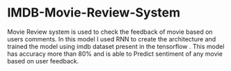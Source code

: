 # IMDB-Movie-Review-System
Movie Review system is used to check the feedback of movie based on users comments. In this model I used RNN to create the architecture and trained the model using imdb dataset present in the tensorflow . This model has accuracy more than 80% and is able to Predict sentiment of any movie based on user feedback.   
